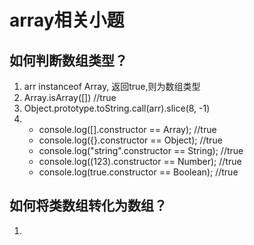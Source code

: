 # array相关小题

## 如何判断数组类型？
  1. arr instanceof Array,  返回true,则为数组类型
  2. Array.isArray([]) //true
  3. Object.prototype.toString.call(arr).slice(8, -1)
  4. - console.log([].constructor == Array);  //true
     - console.log({}.constructor == Object);  //true
     - console.log("string".constructor == String); //true
     - console.log((123).constructor == Number);  //true
     - console.log(true.constructor == Boolean);  //true

## 如何将类数组转化为数组？
  1. 
